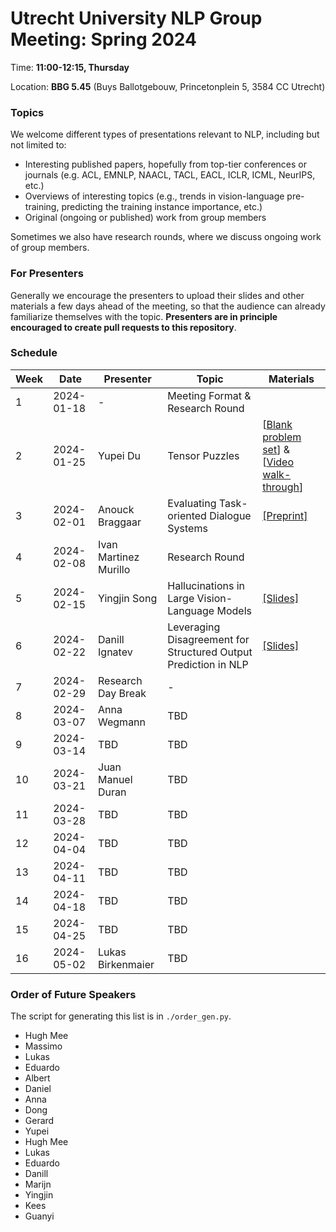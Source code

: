 # Utrecht University NLP Group Meeting: Spring 2024

Time: **11:00-12:15, Thursday**  

Location: **BBG 5.45** (Buys Ballotgebouw, Princetonplein 5, 3584 CC Utrecht)

### Topics

We welcome different types of presentations relevant to NLP, including but not limited to:
- Interesting published papers, hopefully from top-tier conferences or journals 
  (e.g. ACL, EMNLP, NAACL, TACL, EACL, ICLR, ICML, NeurIPS, etc.)
- Overviews of interesting topics 
  (e.g., trends in vision-language pre-training, predicting the training instance importance, etc.)
- Original (ongoing or published) work from group members

Sometimes we also have research rounds, where we discuss ongoing work of group members.

### For Presenters

Generally we encourage the presenters to upload their slides and other materials 
a few days ahead of the meeting, 
so that the audience can already familiarize themselves with the topic. 
**Presenters are in principle encouraged to create pull requests to this repository**. 

### Schedule

| Week | Date      | Presenter | Topic     | Materials |
| ---- | --------- | --------- | --------- | --------- |
|1  | 2024-01-18 | - | Meeting Format \& Research Round |  |
|2  | 2024-01-25 | Yupei Du | Tensor Puzzles | [[Blank problem set](https://colab.research.google.com/github/srush/Tensor-Puzzles/blob/main/Tensor%20Puzzlers.ipynb)] \& [[Video walk-through](https://www.youtube.com/watch?v=SiwTAyyvt5s&t=591s)] |
|3  | 2024-02-01 | Anouck Braggaar | Evaluating Task-oriented Dialogue Systems | [[Preprint]](https://arxiv.org/abs/2312.13871) |
|4  | 2024-02-08 | Ivan Martinez Murillo | Research Round |  |
|5  | 2024-02-15 | Yingjin Song | Hallucinations in Large Vision-Language Models |	[[Slides]](https://drive.google.com/file/d/1GMjWM8Jbof6jHE84Gvm68GjlV1r6d_mp/view?usp=drive_link) |
|6  | 2024-02-22 | Danill Ignatev | Leveraging Disagreement for Structured Output Prediction in NLP | [[Slides]](week_6/daniil/DIgnatevPresentation.pdf) |
|7  | 2024-02-29 | Research Day Break | - |  |
|8  | 2024-03-07 | Anna Wegmann | TBD |  |
|9  | 2024-03-14 | TBD | TBD |  |
|10 | 2024-03-21 | Juan Manuel Duran | TBD |  |
|11 | 2024-03-28 | TBD | TBD |  |
|12 | 2024-04-04 | TBD | TBD |  |
|13 | 2024-04-11 | TBD | TBD |  |
|14 | 2024-04-18 | TBD | TBD |  |
|15 | 2024-04-25 | TBD | TBD |  |
|16 | 2024-05-02 | Lukas Birkenmaier | TBD |  |


### Order of Future Speakers

The script for generating this list is in `./order_gen.py`.

- Hugh Mee
- Massimo
- Lukas
- Eduardo
- Albert
- Daniel
- Anna
- Dong
- Gerard
- Yupei
- Hugh Mee
- Lukas
- Eduardo
- Danill
- Marijn
- Yingjin
- Kees
- Guanyi
